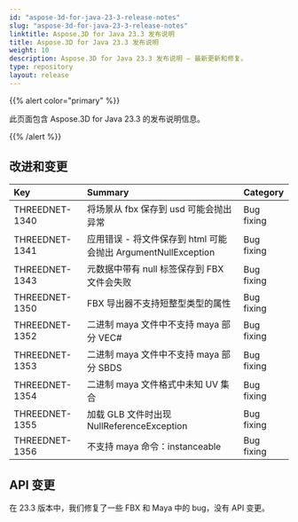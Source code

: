 ```yaml
---
id: "aspose-3d-for-java-23-3-release-notes"
slug: "aspose-3d-for-java-23-3-release-notes"
linktitle: Aspose.3D for Java 23.3 发布说明
title: Aspose.3D for Java 23.3 发布说明
weight: 10
description: Aspose.3D for Java 23.3 发布说明 — 最新更新和修复。
type: repository
layout: release
---
```


{{% alert color="primary" %}}

此页面包含 Aspose.3D for Java 23.3 的发布说明信息。

{{% /alert %}}
## **改进和变更**

|**Key**|**Summary**|**Category**|
| :- | :- | :- |
| THREEDNET-1340 | 将场景从 fbx 保存到 usd 可能会抛出异常 | Bug fixing |
| THREEDNET-1341 | 应用错误 - 将文件保存到 html 可能会抛出 ArgumentNullException | Bug fixing |
| THREEDNET-1343 | 元数据中带有 null 标签保存到 FBX 文件会失败 | Bug fixing |
| THREEDNET-1350 | FBX 导出器不支持短整型类型的属性 | Bug fixing |
| THREEDNET-1352 | 二进制 maya 文件中不支持 maya 部分 VEC# | Bug fixing |
| THREEDNET-1353 | 二进制 maya 文件中不支持 maya 部分 SBDS | Bug fixing |
| THREEDNET-1354 | 二进制 maya 文件格式中未知 UV 集合 | Bug fixing |
| THREEDNET-1355 | 加载 GLB 文件时出现 NullReferenceException | Bug fixing |
| THREEDNET-1356 | 不支持 maya 命令：instanceable | Bug fixing |


## API 变更 ##

在 23.3 版本中，我们修复了一些 FBX 和 Maya 中的 bug，没有 API 变更。